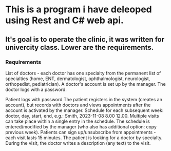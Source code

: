 # This is a program i have deleoped using Rest and C# web api.

## It's goal is to operate the clinic, it was written for univercity class. Lower are the requirements.

### Requirements

List of doctors - each doctor has one specialty from the permanent list of specialties (home, ENT, dermatologist, ophthalmologist, neurologist, orthopedist, pediatrician).
A doctor's account is set up by the manager.
The doctor logs with a password.

Patient logs with password
The patient registers in the system (creates an account), but records with doctors and views appointments after the account is activated by the manager.
Schedule for each subsequent week: doctor, day, start, end, e.g.: Smith, 2023-11-08 8.00 12.00. Multiple visits can take place within a single entry in the schedule.
The schedule is entered/modified by the manager (who also has additional option: copy previous week).
Patients can sign up/unsubscribe from appointments - each visit lasts 15 minutes. The patient is looking for a doctor by specialty.
During the visit, the doctor writes a description (any text) to the visit.

